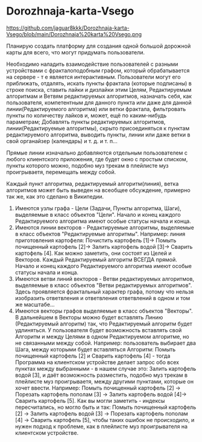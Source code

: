# Dorozhnaja-karta-Vsego
https://github.com/jaguar8kkk/Dorozhnaja-karta-Vsego/blob/main/Dorozhnaja%20karta%20Vsego.png

Планирую создать платформу для создания одной большой дорожной карты для всего, что могут придумать пользователи.

Необходимо наладить взаимодействие пользователей с разными устройствами с фракталоподобным графом, который обрабатывается на сервере - т е является интерактивным. Пользователи могут его приближать, отдалять, искать пункты фрактала (которые подписаны) в строке поиска, ставить лайки и дизлайки этим Целям, Редактируемым алгоритмам и Ветвям редактируемых алгоритмов, назначать себя, как пользователя, компетентным для данного пункта или даже для данной линии(Редактируемого алгоритма) или ветки фрактала, фильтровать пункты по количеству лайков и, может, ещё по каким-нибудь параметрам; Добавлять пункты редактируемых алгоритмов, линии(Редактируемые алгоритмы), скрыто присоединяться к пунктам редактируемого алгоритма, выводить пункты, линии или даже ветки в свой органайзер (календарь) и т. д. и т. п...

Прямые линии изначально добавляются отдельным пользователем с любого клиентского приложения, где будет окно с простым списком, пункты которого можно, подобно муз трекам в плейлисте муз проигрываетя, перемещать между собой.

Каждый пункт алгоритма, редактируемый алгоритм(линия), ветка алгоритмов может быть выведен на всеобщее обсуждение, примерно так же, как это сделано в Википедии.

1. Имеются узлы графа - Цели (Задачи, Пункты алгоритма, Шаги), выделяемые в класс объектов "Цели". Начало и конец каждого Редактируемого алгоритма имеют особые статусы начала и конца.
2. Имеются линии векторов - Редактируемые алгоритмы, выделяемые в класс объектов "Редактируемые алгоритмы". Например: линия приготовления картофеля: Почистить картофель [1]-> Помыть почищенный картофель [2]-> Залить картофель водой [3]-> Сварить картофель [4]. Как можно заметить, они состоят из Целей и Векторов. Каждый Редактируемый алгоритм ВСЕГДА прямой. Начало и конец каждого Редактируемого алгоритма имеют особые статусы начала и конца.
3. Имеются ветви линий векторов - Ветви редактируемых алгоритмов, выделяемые в класс объектов "Ветви редактируемых алгоритмов". Здесь проявляется фрактальный характер графа, потому что нельзя изобразить ответвления и ответвления ответвлений в одном и том же масштабе...
4. Имеются векторы графов выделяемые в класс объектов "Векторы". В дальнейшем в Векторы можно будет вставлять Линию (Редактируемый алгоритм) так, что Редактируемый алгоритм будет удлиняться. У пользователя будет возможность вставлять свой Алгоритм и между Целями в одном Редактируемом алгоритме, но не связанными между собой. Например: пользователь выбирает два Шага, между которыми будет вставляться Алгоритм: Помыть почищенный картофель [2] и Сварить картофель [4] - тогда Программа на клиентском устройстве делает запрос обо всех пунктах между выбранными - в нашем случае это: Залить картофель водой [3], и даёт возможность разместить, подобно муз трекам в плейлисте муз проигрываетя, между другими пунктами, которые он хочет ввести. Например: Помыть почищенный картофель [2] -> Порезать картофель пополам [3] -> Залить картофель водой [4]-> Сварить картофель [5]. Как вы могли заметить - индексы пересчитались, но могло быть и так: Помыть почищенный картофель [2] -> Залить картофель водой [3] -> Порезать картофель пополам [4] -> Сварить картофель [5], чтобы таких ошибок не происходило, и нужен подход к проблеме, как в плейлисте муз проигрывателя на клиентском устройстве.
